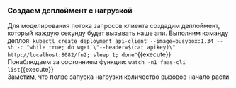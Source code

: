 ### Создаем деплоймент с нагрузкой
Для моделирования потока запросов клиента создадим деплоймент, который каждую секунду будет вызывать наше апи.
Выполним команду деплоя:
`kubectl create deployment api-client --image=busybox:1.34 -- sh -c "while true; do wget \"--header=$(cat apikey)\"   http://localhost:8082/fn2; sleep 1; done"`{{execute}}  
Понаблюдаем за состоянием функции:
`watch -n1 faas-cli list`{{execute}}  
Заметим, что полве запуска нагрузки количество вызовов начало расти